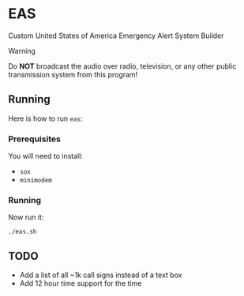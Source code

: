 # EAS
Custom United States of America Emergency Alert System Builder

> [!WARNING]
> Do **NOT** broadcast the audio over radio, television, or any other public transmission system from this program!

## Running
Here is how to run `eas`:
### Prerequisites
You will need to install:
- `sox`
- `minimodem`
### Running
Now run it:
```
./eas.sh
```

## TODO
- Add a list of all ~1k call signs instead of a text box
- Add 12 hour time support for the time
